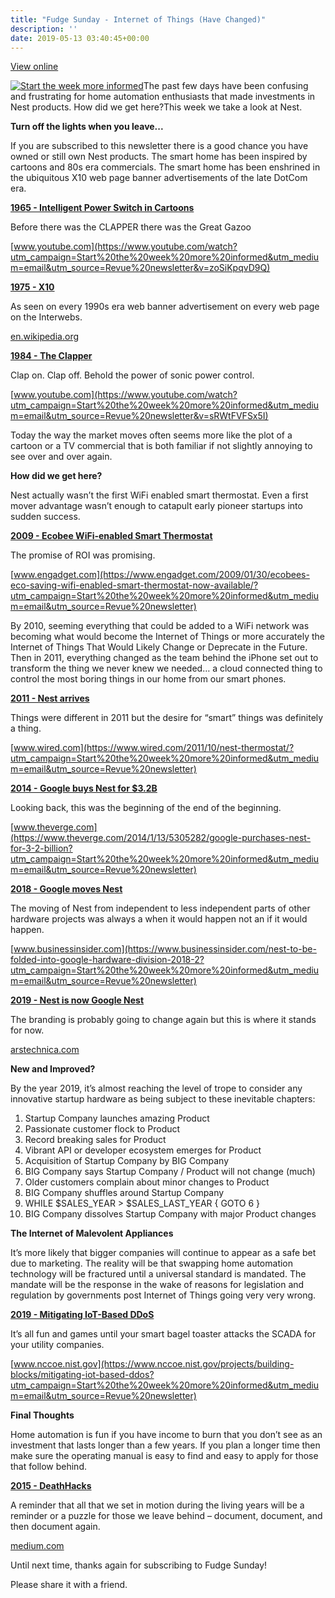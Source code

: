 ```yaml
---
title: "Fudge Sunday - Internet of Things (Have Changed)"
description: ''
date: 2019-05-13 03:40:45+00:00
---
```


[View online](https://sunday.fudge.org/issues/fudge-sunday-internet-of-things-have-changed-177190?utm_campaign=Issue&utm_content=view_in_browser&utm_medium=email&utm_source=Start+the+week+more+informed)

[![Start the week more informed](https://cuthrell.com/favicon.png "Start the week more informed")](https://cuthrell.com/favicon.png)The past few days have been confusing and frustrating for home automation enthusiasts that made investments in Nest products. How did we get here?This week we take a look at Nest.

 **Turn off the lights when you leave...**

If you are subscribed to this newsletter there is a good chance you have owned or still own Nest products. The smart home has been inspired by cartoons and 80s era commercials. The smart home has been enshrined in the ubiquitous X10 web page banner advertisements of the late DotCom era.

**[1965 - Intelligent Power Switch in Cartoons](https://www.youtube.com/watch?utm_campaign=Start%20the%20week%20more%20informed&utm_medium=email&utm_source=Revue%20newsletter&v=zoSiKpqvD9Q)**

Before there was the CLAPPER there was the Great Gazoo

[www.youtube.com](https://www.youtube.com/watch?utm_campaign=Start%20the%20week%20more%20informed&utm_medium=email&utm_source=Revue%20newsletter&v=zoSiKpqvD9Q)

**[1975 - X10](https://en.wikipedia.org/wiki/X10_(industry_standard)?utm_campaign=Start%20the%20week%20more%20informed&utm_medium=email&utm_source=Revue%20newsletter)**

As seen on every 1990s era web banner advertisement on every web page on the Interwebs.

[en.wikipedia.org](https://en.wikipedia.org/wiki/X10_(industry_standard)?utm_campaign=Start%20the%20week%20more%20informed&utm_medium=email&utm_source=Revue%20newsletter)

**[1984 - The Clapper](https://www.youtube.com/watch?utm_campaign=Start%20the%20week%20more%20informed&utm_medium=email&utm_source=Revue%20newsletter&v=sRWtFVFSx5I)**

Clap on. Clap off. Behold the power of sonic power control.

[www.youtube.com](https://www.youtube.com/watch?utm_campaign=Start%20the%20week%20more%20informed&utm_medium=email&utm_source=Revue%20newsletter&v=sRWtFVFSx5I)

Today the way the market moves often seems more like the plot of a cartoon or a TV commercial that is both familiar if not slightly annoying to see over and over again.

 **How did we get here?**

Nest actually wasn’t the first WiFi enabled smart thermostat. Even a first mover advantage wasn’t enough to catapult early pioneer startups into sudden success.

**[2009 - Ecobee WiFi-enabled Smart Thermostat](https://www.engadget.com/2009/01/30/ecobees-eco-saving-wifi-enabled-smart-thermostat-now-available/?utm_campaign=Start%20the%20week%20more%20informed&utm_medium=email&utm_source=Revue%20newsletter)**

The promise of ROI was promising.

[www.engadget.com](https://www.engadget.com/2009/01/30/ecobees-eco-saving-wifi-enabled-smart-thermostat-now-available/?utm_campaign=Start%20the%20week%20more%20informed&utm_medium=email&utm_source=Revue%20newsletter)

By 2010, seeming everything that could be added to a WiFi network was becoming what would become the Internet of Things or more accurately the Internet of Things That Would Likely Change or Deprecate in the Future. Then in 2011, everything changed as the team behind the iPhone set out to transform the thing we never knew we needed… a cloud connected thing to control the most boring things in our home from our smart phones.

**[2011 - Nest arrives](https://www.wired.com/2011/10/nest-thermostat/?utm_campaign=Start%20the%20week%20more%20informed&utm_medium=email&utm_source=Revue%20newsletter)**

Things were different in 2011 but the desire for “smart” things was definitely a thing.

[www.wired.com](https://www.wired.com/2011/10/nest-thermostat/?utm_campaign=Start%20the%20week%20more%20informed&utm_medium=email&utm_source=Revue%20newsletter)

**[2014 - Google buys Nest for $3.2B](https://www.theverge.com/2014/1/13/5305282/google-purchases-nest-for-3-2-billion?utm_campaign=Start%20the%20week%20more%20informed&utm_medium=email&utm_source=Revue%20newsletter)**

Looking back, this was the beginning of the end of the beginning.

[www.theverge.com](https://www.theverge.com/2014/1/13/5305282/google-purchases-nest-for-3-2-billion?utm_campaign=Start%20the%20week%20more%20informed&utm_medium=email&utm_source=Revue%20newsletter)

**[2018 - Google moves Nest](https://www.businessinsider.com/nest-to-be-folded-into-google-hardware-division-2018-2?utm_campaign=Start%20the%20week%20more%20informed&utm_medium=email&utm_source=Revue%20newsletter)**

The moving of Nest from independent to less independent parts of other hardware projects was always a when it would happen not an if it would happen.

[www.businessinsider.com](https://www.businessinsider.com/nest-to-be-folded-into-google-hardware-division-2018-2?utm_campaign=Start%20the%20week%20more%20informed&utm_medium=email&utm_source=Revue%20newsletter)

**[2019 - Nest is now Google Nest](https://arstechnica.com/gadgets/2019/05/nest-the-company-died-at-google-io-2019/?utm_campaign=Start%20the%20week%20more%20informed&utm_medium=email&utm_source=Revue%20newsletter)**

The branding is probably going to change again but this is where it stands for now.

[arstechnica.com](https://arstechnica.com/gadgets/2019/05/nest-the-company-died-at-google-io-2019/?utm_campaign=Start%20the%20week%20more%20informed&utm_medium=email&utm_source=Revue%20newsletter)

 **New and Improved?**

By the year 2019, it’s almost reaching the level of trope to consider any innovative startup hardware as being subject to these inevitable chapters:

1. Startup Company launches amazing Product
2. Passionate customer flock to Product
3. Record breaking sales for Product
4. Vibrant API or developer ecosystem emerges for Product
5. Acquisition of Startup Company by BIG Company
6. BIG Company says Startup Company / Product will not change (much)
7. Older customers complain about minor changes to Product
8. BIG Company shuffles around Startup Company
9. WHILE $SALES\_YEAR > $SALES\_LAST\_YEAR { GOTO 6 }
10. BIG Company dissolves Startup Company with major Product changes

 **The Internet of Malevolent Appliances**

It’s more likely that bigger companies will continue to appear as a safe bet due to marketing. The reality will be that swapping home automation technology will be fractured until a universal standard is mandated. The mandate will be the response in the wake of reasons for legislation and regulation by governments post Internet of Things going very very wrong.

**[2019 - Mitigating IoT-Based DDoS](https://www.nccoe.nist.gov/projects/building-blocks/mitigating-iot-based-ddos?utm_campaign=Start%20the%20week%20more%20informed&utm_medium=email&utm_source=Revue%20newsletter)**

It’s all fun and games until your smart bagel toaster attacks the SCADA for your utility companies.

[www.nccoe.nist.gov](https://www.nccoe.nist.gov/projects/building-blocks/mitigating-iot-based-ddos?utm_campaign=Start%20the%20week%20more%20informed&utm_medium=email&utm_source=Revue%20newsletter)

 **Final Thoughts**

Home automation is fun if you have income to burn that you don’t see as an investment that lasts longer than a few years. If you plan a longer time then make sure the operating manual is easy to find and easy to apply for those that follow behind.

**[2015 - DeathHacks](https://medium.com/message/deathhacks-b767903b7c15?utm_campaign=Start%20the%20week%20more%20informed&utm_medium=email&utm_source=Revue%20newsletter)**

A reminder that all that we set in motion during the living years will be a reminder or a puzzle for those we leave behind – document, document, and then document again.

[medium.com](https://medium.com/message/deathhacks-b767903b7c15?utm_campaign=Start%20the%20week%20more%20informed&utm_medium=email&utm_source=Revue%20newsletter)

Until next time, thanks again for subscribing to Fudge Sunday!

Please share it with a friend.









